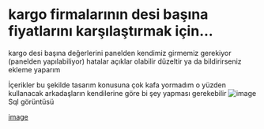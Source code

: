 # kargo firmalarının desi başına fiyatlarını karşılaştırmak için...
kargo desi başına değerlerini panelden kendimiz girmemiz gerekiyor (panelden yapılabiliyor)
hatalar açıklar olabilir düzeltir ya da bildirirseniz ekleme yaparım

İçerikler bu şekilde tasarım konusuna çok kafa yormadım o yüzden kullanacak arkadaşların kendilerine göre bi şey yapması gerekebilir
![image](https://github.com/GodKeep/Kargo-sirketleri-fiyat-karsilastirici/assets/51674276/83ed55d6-ee29-40e6-af69-04ca9bcb7404)
Sql görüntüsü

[image](https://github.com/GodKeep/Kargo-sirketleri-fiyat-karsilastirici/assets/51674276/0bcef2c9-80e3-4e79-a5c3-2cdae3ad353f)
